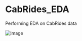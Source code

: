 # CabRides_EDA
 Performing EDA on CabRides data 

![image](https://user-images.githubusercontent.com/66662380/227756784-3b4abc17-0233-4909-b926-0a429cc61626.png)
